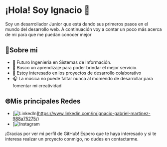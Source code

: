 # ¡Hola! Soy Ignacio 👋

Soy un desarrollador Junior que está dando sus primeros pasos en el mundo del desarrollo web. A continuación voy a contar un poco más acerca de mi para que me puedan conocer mejor

## 🧑Sobre mi 

  - 📓 Futuro Ingeniería en Sistemas de Información.
  - 📝 Busco un aprendizaje para poder brindar el mejor servicio.
  - 👥 Estoy interesado en los proyectos de desarrollo colaborativo 
  - 🎧 La música no puede faltar nunca al momendo de desarrollar para fomentar mi creatividad


## 🌐Mis principales Redes 

- [![LinkedIn](https://img.shields.io/badge/-Instagram-E4405F?style=flat&logo=instagram&logoColor=white)]https://www.linkedin.com/in/ignacio-gabriel-martinez-988a75275/)
- [![Instagram](https://www.instagram.com/naachomartinez_/)


¡Gracias por ver mi perfil de GitHub!
Espero que te haya interesado y si te interesa realzar un proyecto conmigo, no dudes en contactarme.

<!--
**ignacio-martinez-02/ignacio-martinez-02** is a ✨ _special_ ✨ repository because its `README.md` (this file) appears on your GitHub profile.

Here are some ideas to get you started:

- 🔭 I’m currently working on ...
- 🌱 I’m currently learning ...
- 👯 I’m looking to collaborate on ...
- 🤔 I’m looking for help with ...
- 💬 Ask me about ...
- 📫 How to reach me: ...
- 😄 Pronouns: ...
- ⚡ Fun fact: ...
-->
